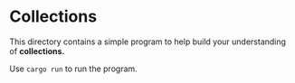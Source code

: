 # Collections

This directory contains a simple program to help build your understanding  of **collections.**

Use `cargo run` to run the program.
